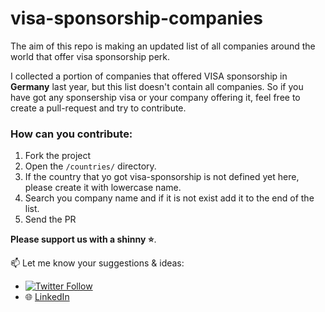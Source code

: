 # visa-sponsorship-companies

The aim of this repo is making an updated list of all companies around the world that offer visa sponsorship perk.

I collected a portion of companies that offered VISA sponsorship in **Germany** last year, but this list doesn't contain all companies. So if you have got any sponsership visa or your company offering it, feel free to create a pull-request and try to contribute.


### How can you contribute:
1. Fork the project
2. Open the `/countries/` directory.
3. If the country that yo got visa-sponsorship is not defined yet here, please create it with lowercase name.
4. Search you company name and if it is not exist add it to the end of the list.
5. Send the PR


**Please support us with a shinny ⭐**.


📫 Let me know your suggestions & ideas:
- [![Twitter Follow](https://img.shields.io/twitter/follow/siaexplains?style=social)](https://twitter.com/siaexplains)
- 🌐 [LinkedIn](https://www.linkedin.com/in/siavash-ghanbari/)
